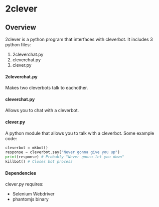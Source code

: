# 2clever

## Overview
2clever is a python program that interfaces with cleverbot. It includes 3 python files:
  1. 2cleverchat.py
  2. cleverchat.py
  3. clever.py

#### 2cleverchat.py
Makes two cleverbots talk to eachother.

#### cleverchat.py
Allows you to chat with a cleverbot.

#### clever.py
A python module that allows you to talk with a cleverbot. Some example code:
```python
cleverbot = mkbot()
response = cleverbot.say("Never gonna give you up")
print(response) # Probably "Never gonna let you down"
killbot() # Closes bot process
```

#### Dependencies
clever.py requires:
*   Selenium Webdriver
*   phantomjs binary
